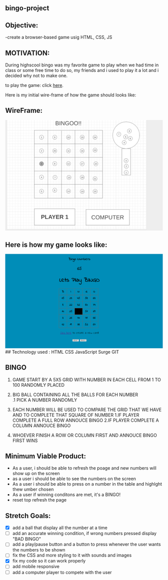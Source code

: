  ## bingo-project

## Objective:
-create a browser-based game usig HTML, CSS, JS

## MOTIVATION:
During highscool bingo was my favorite game to play when we had time in class or some free time to do so, my friends and i used to play it a lot and i decided why not to make one.

to play the game:
click [here](https://bingo-project1.surge.sh).

Here is my initial wire-frame of how the game should looks like:
## WireFrame:
<img src ='images/wireframe.png'>

## Here is how my game looks like:
<img src='images/bingoresume.png'>
 ## Technology used :
 HTML
 CSS
 JavaScript
 Surge
 GIT
 



## BINGO
1. GAME START BY A 5X5 GRID WITH NUMBER IN EACH CELL FROM 1 TO 100  RANDOMLY PLACED 
2. BIG BALL CONTAINING ALL THE BALLS FOR EACH NUMBER  
  .1 PICK A NUMBER RANDOMLY
  
3. EACH NUMBER WILL BE USED TO COMPARE THE GRID THAT WE HAVE AND TO COMPLETE THAT SQUARE OF NUMBER 
   1.IF PLAYER COMPLETE A FULL ROW 
ANNOUCE BINGO
   2.IF PLAYER COMPLETE A COLUMN 
ANNOUCE BINGO 
4. WHOEVER FINISH A ROW OR COLUMN FIRST AND ANNOUCE BINGO FIRST WINS

## Minimum Viable Product:
- As a user, i should be able to refresh the poage and new numbers will show up on the screen 
- as a user i should be able to see the  numbers on the screen  
- As a user i should be able to press on a number in the table and highlght thew umber chosen
- As a user if winning conditons are met, it's a BINGO!
- reset top refresh the page 
## Stretch Goals:
- [x] add a ball that display all the number at a time 
- [ ] add an accurate winning condition, if wrong numbers pressed display "BAD BINGO"
- [ ] add a play/pause button and a button to press whenever the user wants the numbers to be shown
- [ ] fix the CSS and more styling to it with sounds and images
- [x] fix my code so it can work properly
- [ ] add mobile responsive 
- [ ] add a computer player to compete with the user
